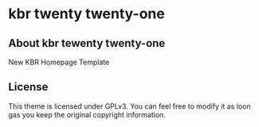 # kbr twenty twenty-one

## About kbr tewenty twenty-one
New KBR Homepage Template

## License

This theme is licensed under GPLv3. You can feel free to modify it as loon gas you keep the original copyright information.
